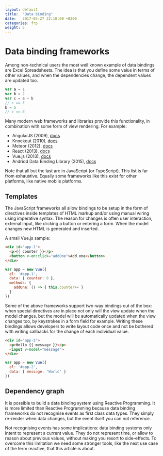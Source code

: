 ```yaml
---
layout: default
title:  "Data binding"
date:   2017-05-27 22:10:09 +0200
categories: frp
weight: 5
---
```


# Data binding frameworks
Among non-technical users the most well known example of data bindings are Excel Spreadsheets. The idea is that you define some value in terms of other values, and when the dependencies change, the dependent values are updated too.

```javascript
var a = 1
var b = 2
var c = a + b
// c == 3
b = 5
// c == 6
```

Many modern web frameworks and libraries provide this functionality, in combination with some form of view rendering. For example:

- AngularJS (2009), 
	[docs](https://angular.io/)
- Knockout (2010),
  [docs](http://knockoutjs.com/)
- Meteor (2012),
  [docs](http://docs.meteor.com/#/full/)
- React (2013),
  [docs](https://facebook.github.io/react/)
- Vue.js (2013),
  [docs](https://vuejs.org/v2/guide/)
- Andriod Data Binding Library (2015), 
  [docs](https://developer.android.com/topic/libraries/data-binding/index.html)

Note that all but the last are in JavaScript (or TypeScript). This list is far from exhaustive. Equally some frameworks like this exist for other platforms, like native mobile platforms.

<!--## Implicit
The promise of automagically updating UI's and little to no manual wiring attracts many developers. For novice developers immediate visual feedback of their coding helps speed up the learning process.

The magic comes at a cost however. Compared to other kinds of Reactive Programming we can not control how data is propagated and the API's of for Reactive Extensions offer in -->

## Templates

The JavaScript frameworks all allow bindings to be setup in the form of directives inside templates of HTML markup and/or using manual wiring using imperative syntax. The reason for changes is often user interaction, external input, like clicking a button or entering a form. When the model changes new HTML is generated and inserted.

A small Vue.js sample:

```html
<div id="app-1">
  <p>{{ counter }}</p>
  <button v-on:click="addOne">Add one</button>
</div>
```

```javascript
var app = new Vue({
  el: '#app-1',
  data: { counter: 0 },
  methods: {
    addOne: () => { this.counter++ }
  }
})
```

Some of the above frameworks support two-way bindings out of the box: when special directives are in place not only will the view update when the model changes, but the model will be automatically updated when the view changes too, by keystrokes in a form field for example. Writing these bindings allows developers to write layout code once and not be bothered with writing callbacks for the change of each individual value.

```html
<div id="app-2">
  <p>Hello {{ message }}</p>
  <input v-model="message">
</div>
```
```javascript
var app = new Vue({
  el: '#app-2',
  data: { message: 'World' }
})
```

## Dependency graph

It is possible to build a data binding system using Reactive Programming. It is more limited than Reactive Programming because data binding frameworks do not recognise events as first class data types. They simply re-render when data changes, but the event itself you can not reference.

Not recognising events has some implications: data binding systems only intent to represent a current value. They do not represent time, or allow to reason about previous values, without making you resort to side-effects. To overcome this limitation we need some stronger tools, like the next use case of the term reactive, that this article is about.